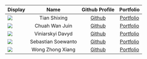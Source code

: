 | Display                                             |        Name        |                 Github Profile                 |                                            Portfolio                                             |
|-----------------------------------------------------|:------------------:|:----------------------------------------------:|:------------------------------------------------------------------------------------------------:|
| ![](https://via.placeholder.com/100.png?text=Photo) |    Tian Shixing    |      [Github](https://github.com/tsx0314)      |    [Portfolio](https://github.com/AY2223S2-CS2113-W13-3/tp/blob/master/docs/team/tsx0314.md)     |
| ![](https://via.placeholder.com/100.png?text=Photo) |   Chuah Wan Juin   |      [Github](https://github.com/wanjuin)      |    [Portfolio](https://github.com/AY2223S2-CS2113-W13-3/tp/blob/master/docs/team/wanjuin.md)     |
| ![](https://via.placeholder.com/100.png?text=Photo) |  Viniarskyi Davyd  |    [Github](https://github.com/DavidVin357)    |  [Portfolio](https://github.com/AY2223S2-CS2113-W13-3/tp/blob/master/docs/team/davidvin357.md)   |
| ![](https://via.placeholder.com/100.png?text=Photo) | Sebastian Soewanto | [Github](https://github.com/SebastianSoewanto) |                                  [Portfolio](/team/johnDoe.md)                                   |
| ![](https://via.placeholder.com/100.png?text=Photo) |  Wong Zhong Xiang  |  [Github](https://github.com/ZhongXiangWong)   | [Portfolio](https://github.com/AY2223S2-CS2113-W13-3/tp/blob/master/docs/team/ZhongXiangWong.md) |